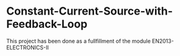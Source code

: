 # Constant-Current-Source-with-Feedback-Loop
This project has been done as a fullfillment of the module EN2013- ELECTRONICS-II
